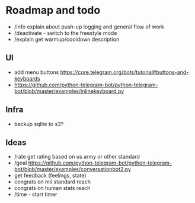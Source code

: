 # Roadmap and todo

* /info explain about push-up logging and general flow of work
* /deactivate - switch to the freestyle mode
* /explain get warmup/cooldown description

## UI

* add menu buttons https://core.telegram.org/bots/tutorial#buttons-and-keyboards
* https://github.com/python-telegram-bot/python-telegram-bot/blob/master/examples/inlinekeyboard.py

## Infra

* backup sqlite to s3?

## Ideas

* /rate get rating based on us army or other standard
* /goal https://github.com/python-telegram-bot/python-telegram-bot/blob/master/examples/conversationbot2.py
* get feedback (feelings, state)
* congrats on mil standard reach
* congrats on human stats reach
* /time - start timer
